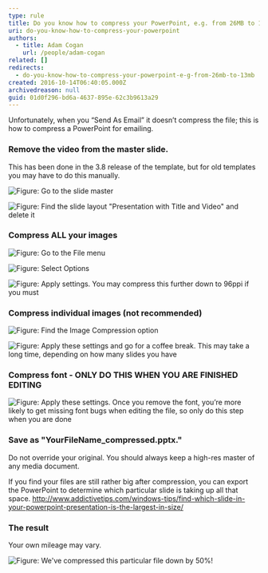 ```yaml
---
type: rule
title: Do you know how to compress your PowerPoint, e.g. from 26MB to 13MB?
uri: do-you-know-how-to-compress-your-powerpoint
authors:
  - title: Adam Cogan
    url: /people/adam-cogan
related: []
redirects:
  - do-you-know-how-to-compress-your-powerpoint-e-g-from-26mb-to-13mb
created: 2016-10-14T06:40:05.000Z
archivedreason: null
guid: 01d0f296-bd6a-4637-895e-62c3b9613a29
---
```

Unfortunately, when you “Send As Email” it doesn’t compress the file; this is how to compress a PowerPoint for emailing.

<!--endintro-->

### Remove the video from the master slide.

This has been done in the 3.8 release of the template, but for old templates you may have to do this manually.

![Figure: Go to the slide master](01.png)

![Figure: Find the slide layout "Presentation with Title and Video" and delete it](02.png)

### Compress ALL your images

![Figure: Go to the File menu](05.png)

![Figure: Select Options](06.png)

![Figure: Apply settings. You may compress this further down to 96ppi if you must](07.png)

### Compress individual images (not recommended)

![Figure: Find the Image Compression option](03.png)

![Figure: Apply these settings and go for a coffee break. This may take a long time, depending on how many slides you have](04.png)

### Compress font - ONLY DO THIS WHEN YOU ARE FINISHED EDITING

![Figure: Apply these settings. Once you remove the font, you’re more likely to get missing font bugs when editing the file, so only do this step when you are done](08.png)

### Save as "YourFileName_compressed.pptx."

 Do not override your original. You should always keep a high-res master of any media document.

If you find your files are still rather big after compression, you can export the PowerPoint to determine which particular slide is taking up all that space.        http://www.addictivetips.com/windows-tips/find-which-slide-in-your-powerpoint-presentation-is-the-largest-in-size/

### The result

Your own mileage may vary.

![ Figure: We've compressed this particular file down by 50%!](10.png)